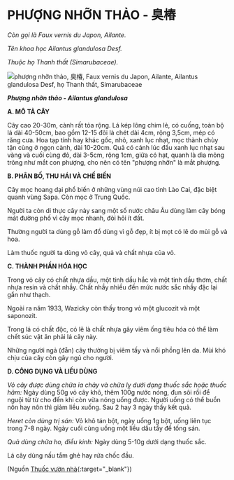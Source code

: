 # PHƯỢNG NHỠN THẢO - 臭椿

*Còn gọi là Faux vernis du Japon, Ailante.*

*Tên khoa học Ailantus glandulosa Desf.*

*Thuộc họ Thanh thất (Simarubaceae).*

![phượng nhỡn thảo, 臭椿, Faux vernis du Japon, Ailante, Ailantus glandulosa Desf, họ Thanh thất, Simarubaceae](/imgs/caythuoc/dtl/phuong-nhon-thao.jpg)

***Phượng nhỡn thảo - Ailantus glandulosa***

**A. MÔ TẢ CÂY**

Cây cao 20-30m, cành rất tỏa rộng. Lá kép lông chim lẻ, có cuống, toàn bộ lá dài 40-50cm, bao gồm 12-15 đôi là chét dài 4cm, rộng 3,5cm, mép có răng cưa. Hoa tạp tính hay khác gốc, nhỏ, xanh lục nhạt, mọc thành chùy tận cùng ở ngọn cành, dài 10-20cm. Quả có cánh lúc đầu xanh lục nhạt sau vàng và cuối cùng đỏ, dài 3-5cm, rộng 1cm, giữa có hạt, quanh là dìa mỏng trông như mắt con phượng, cho nên có tên "phượng nhỡn" là mắt phượng.

**B. PHÂN BỐ, THU HÁI VÀ CHẾ BIẾN**

Cây mọc hoang dại phổ biến ở những vùng núi cao tỉnh Lào Cai, đặc biệt quanh vùng Sapa. Còn mọc ở Trung Quốc.

Người ta còn di thực cây này sang một số nước châu Âu dùng làm cây bóng mát đường phố vì cây mọc nhanh, đòi hỏi ít đất.

Thường người ta dùng gỗ làm đồ dùng vì gỗ đẹp, ít bị mọt có lẽ do mùi gỗ và hoa.

Làm thuốc người ta dùng vỏ cây, quả và chất nhựa của vỏ.

**C. THÀNH PHẦN HÓA HỌC**

Trong vỏ cây có chất nhựa dầu, một tinh dầu hắc và một tinh dầu thơm, chất nhựa resin và chất nhầy. Chất nhầy nhiều đến mức nước sắc nhầy đặc lại gần như thạch.

Ngoài ra năm 1933, Wazicky còn thấy trong vỏ một glucozit và một saponozit.

Trong lá có chất độc, có lẽ là chất nhựa gây viêm ống tiêu hóa có thể làm chết súc vật ăn phải lá cây này.

Những người ngả (đẵn) cây thường bị viêm tấy và nổi phồng lên da. Mùi khó chịu của cây còn gây ngủ cho người.

**D. CÔNG DỤNG VÀ LIỀU DÙNG**

*Vỏ cây được dùng chữa ỉa chảy và chữa lỵ dưới dạng thuốc sắc hoặc thuốc hãm:* Ngày dùng 50g vỏ cây khô, thêm 100g nước nóng, đun sôi rồi để nguội từ từ cho đến khi còn vừa nóng uống được. Người uống có thể buồn nôn hay nôn thì giảm liều xuống. Sau 2 hay 3 ngày thấy kết quả.

*Heret còn dùng trị sán:* Vỏ khô tán bột, ngày uống 1g bột, uống liên tục trong 7-8 ngày. Ngày cuối cùng uống một liều dầu tẩy để tống sán.

*Quả dùng chữa ho, điều kinh:* Ngày dùng 5-10g dưới dạng thuốc sắc.

Lá cây dùng nấu tắm ghẻ hay rửa chốc đầu.


(Nguồn [Thuốc vườn nhà](http://thuocvuonnha.com){:target="_blank"})